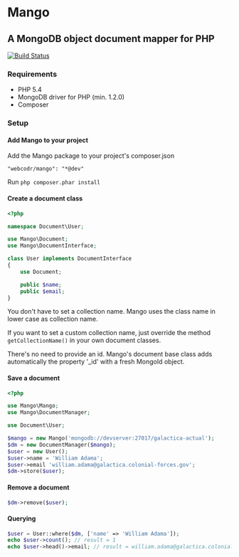 # Mango
## A MongoDB object document mapper for PHP

[![Build Status](https://travis-ci.org/WebCodr/Mango.png?branch=master)](https://travis-ci.org/WebCodr/Mango)

### Requirements

- PHP 5.4
- MongoDB driver for PHP (min. 1.2.0)
- Composer

### Setup

#### Add Mango to your project

Add the Mango package to your project's composer.json

~~~
"webcodr/mango": "*@dev"
~~~

Run `php composer.phar install`

#### Create a document class

~~~ php
<?php

namespace Document\User;

use Mango\Document;
use Mango\DocumentInterface;

class User implements DocumentInterface
{
    use Document;

    public $name;
    public $email;
}
~~~

You don't have to set a collection name. Mango uses the class name in lower case as collection name.

If you want to set a custom collection name, just override the method `getCollectionName()` in your own document classes.

There's no need to provide an id. Mango's document base class adds automatically the property '_id' with a fresh MongoId object.

#### Save a document

~~~ php
<?php

use Mango\Mango;
use Mango\DocumentManager;

use Document\User;

$mango = new Mango('mongodb://devserver:27017/galactica-actual');
$dm = new DocumentManager($mango);
$user = new User();
$user->name = 'William Adama';
$user->email 'william.adama@galactica.colonial-forces.gov';
$dm->store($user);
~~~

#### Remove a document

~~~ php
$dm->remove($user);
~~~

#### Querying

~~~ php
$user = User::where($dm, ['name' => 'William Adama']);
echo $user->count(); // result = 1
echo $user->head()->email; // result = william.adama@galactica.colonial-forces.gov
~~~


